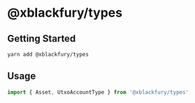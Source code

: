 # @xblackfury/types

## Getting Started

```sh
yarn add @xblackfury/types
```

## Usage

```ts
import { Asset, UtxoAccountType } from '@xblackfury/types'
```

